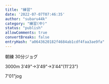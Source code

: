 ```yaml
---
title: "練習"
date: '2022-07-07T07:46:35'
author: "subaru44k"
category: "練習(中)"
status: "publish"
allowComments: true
convertBreaks: false
entryHash: "a0643620182f4684ab1cdf4faa3ae9fa"
---
```

朝練
30分ジョグ

3000m
3'49"→3'49"→3'44"(11'23")

7'01"jog
